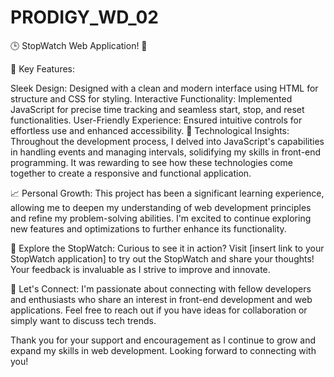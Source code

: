 # PRODIGY_WD_02
🕒 StopWatch Web Application! 🚀

🌟 Key Features:

Sleek Design: Designed with a clean and modern interface using HTML for structure and CSS for styling.
Interactive Functionality: Implemented JavaScript for precise time tracking and seamless start, stop, and reset functionalities.
User-Friendly Experience: Ensured intuitive controls for effortless use and enhanced accessibility.
🔧 Technological Insights:
Throughout the development process, I delved into JavaScript's capabilities in handling events and managing intervals, solidifying my skills in front-end programming. It was rewarding to see how these technologies come together to create a responsive and functional application.

📈 Personal Growth:
This project has been a significant learning experience, allowing me to deepen my understanding of web development principles and refine my problem-solving abilities. I'm excited to continue exploring new features and optimizations to further enhance its functionality.

🔗 Explore the StopWatch:
Curious to see it in action? Visit [insert link to your StopWatch application] to try out the StopWatch and share your thoughts! Your feedback is invaluable as I strive to improve and innovate.

🤝 Let's Connect:
I'm passionate about connecting with fellow developers and enthusiasts who share an interest in front-end development and web applications. Feel free to reach out if you have ideas for collaboration or simply want to discuss tech trends.

Thank you for your support and encouragement as I continue to grow and expand my skills in web development. Looking forward to connecting with you!
